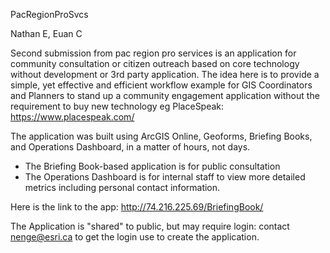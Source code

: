 PacRegionProSvcs

Nathan E, Euan C

Second submission from pac region pro services is an application for community consultation or citizen outreach based on core technology without development or 3rd party application. The idea here is to provide a simple, yet effective and efficient workflow example for GIS Coordinators and Planners to stand up a community engagement application without the requirement to buy new technology eg PlaceSpeak: https://www.placespeak.com/

The application was built using ArcGIS Online, Geoforms, Briefing Books, and Operations Dashboard, in a matter of hours, not days.

 * The Briefing Book-based application is for public consultation
 * The Operations Dashboard is for internal staff to view more detailed metrics including personal contact information.
 
 Here is the link to the app: http://74.216.225.69/BriefingBook/
 
 The Application is "shared" to public, but may require login:
 contact nenge@esri.ca to get the login use to create the application.



